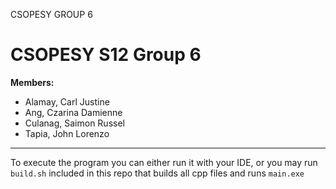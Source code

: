 CSOPESY GROUP 6

# CSOPESY S12 Group 6
**Members:**
- Alamay, Carl Justine 
- Ang, Czarina Damienne
- Culanag, Saimon Russel
- Tapia, John Lorenzo

---

To execute the program you can either run it with your IDE, or you may run `build.sh` included in this repo that builds all cpp files and runs `main.exe`
